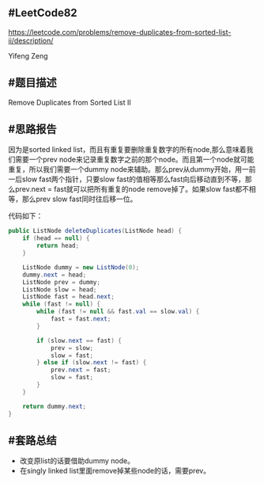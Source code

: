 #**LeetCode82**
---
https://leetcode.com/problems/remove-duplicates-from-sorted-list-ii/description/

Yifeng Zeng

#题目描述
---
Remove Duplicates from Sorted List II

#思路报告
---

因为是sorted linked list，而且有重复要删除重复数字的所有node,那么意味着我们需要一个prev node来记录重复数字之前的那个node。而且第一个node就可能重复，所以我们需要一个dummy node来辅助。那么prev从dummy开始，用一前一后slow fast两个指针，只要slow fast的值相等那么fast向后移动直到不等，那么prev.next = fast就可以把所有重复的node remove掉了。如果slow fast都不相等，那么prev slow fast同时往后移一位。

代码如下：
```java
public ListNode deleteDuplicates(ListNode head) {
    if (head == null) {
        return head;
    }

    ListNode dummy = new ListNode(0);
    dummy.next = head;
    ListNode prev = dummy;
    ListNode slow = head;
    ListNode fast = head.next;
    while (fast != null) {
        while (fast != null && fast.val == slow.val) {
            fast = fast.next;
        }

        if (slow.next == fast) {
            prev = slow;
            slow = fast;
        } else if (slow.next != fast) {
            prev.next = fast;
            slow = fast;
        }
    }

    return dummy.next;
}
```


#套路总结
---
- 改变原list的话要借助dummy node。
- 在singly linked list里面remove掉某些node的话，需要prev。

